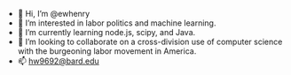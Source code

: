 - 👋 Hi, I’m @ewhenry
- 👀 I’m interested in labor politics and machine learning.
- 🌱 I’m currently learning node.js, scipy, and Java.
- 💞️ I’m looking to collaborate on a cross-division use of computer science with the burgeoning labor movement in America.
- 📫 hw9692@bard.edu

<!---
ewhenry/ewhenry is a ✨ special ✨ repository because its `README.md` (this file) appears on your GitHub profile.
You can click the Preview link to take a look at your changes.
--->
